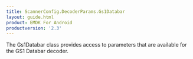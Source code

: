 ```yaml
---
title: ScannerConfig.DecoderParams.Gs1Databar
layout: guide.html
product: EMDK For Android
productversion: '2.3'
---
```


The Gs1Databar class provides access to parameters that are available
 for the GS1 Databar decoder.










